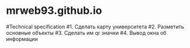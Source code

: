 # mrweb93.github.io

#Technical specification
#1. Сделать карту университета
#2. Разметить основные объекты
#3. Сделать им qr значки
#4. Вывод окна об информации  

